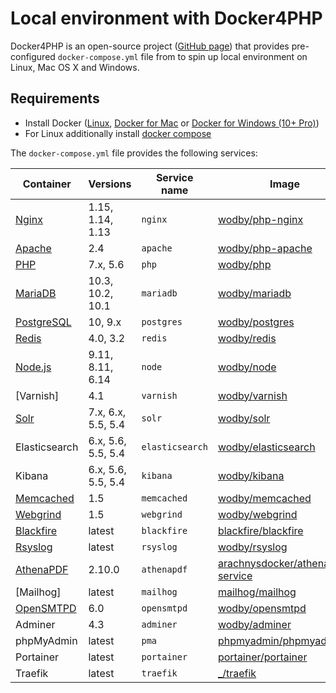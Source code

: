 # Local environment with Docker4PHP

Docker4PHP is an open-source project ([GitHub page](https://github.com/wodby/docker4php)) that provides pre-configured `docker-compose.yml` file from to spin up local environment on Linux, Mac OS X and Windows. 

## Requirements

* Install Docker ([Linux](https://docs.docker.com/engine/installation), [Docker for Mac](https://docs.docker.com/engine/installation/mac) or [Docker for Windows (10+ Pro)](https://docs.docker.com/engine/installation/windows))
* For Linux additionally install [docker compose](https://docs.docker.com/compose/install)

The `docker-compose.yml` file provides the following services:

| Container     | Versions           | Service name    | Image                              |
| ------------- | ------------------ | --------------- | ---------------------------------- |
| [Nginx]       | 1.15, 1.14, 1.13   | `nginx`         | [wodby/php-nginx]                  |
| [Apache]      | 2.4                | `apache`        | [wodby/php-apache]                 |
| [PHP]         | 7.x, 5.6           | `php`           | [wodby/php]                        |
| [MariaDB]     | 10.3, 10.2, 10.1   | `mariadb`       | [wodby/mariadb]                    |
| [PostgreSQL]  | 10, 9.x            | `postgres`      | [wodby/postgres]                   |
| [Redis]       | 4.0, 3.2           | `redis`         | [wodby/redis]                      |
| [Node.js]     | 9.11, 8.11, 6.14   | `node`          | [wodby/node]                       |
| [Varnish]     | 4.1                | `varnish`       | [wodby/varnish]                    |
| [Solr]        | 7.x, 6.x, 5.5, 5.4 | `solr`          | [wodby/solr]                       |
| Elasticsearch | 6.x, 5.6, 5.5, 5.4 | `elasticsearch` | [wodby/elasticsearch]              |
| Kibana        | 6.x, 5.6, 5.5, 5.4 | `kibana`        | [wodby/kibana]                     |
| [Memcached]   | 1.5                | `memcached`     | [wodby/memcached]                  |
| [Webgrind]    | 1.5                | `webgrind`      | [wodby/webgrind]                   |
| [Blackfire]   | latest             | `blackfire`     | [blackfire/blackfire]              |
| [Rsyslog]     | latest             | `rsyslog`       | [wodby/rsyslog]                    |
| [AthenaPDF]   | 2.10.0             | `athenapdf`     | [arachnysdocker/athenapdf-service] |
| [Mailhog]     | latest             | `mailhog`       | [mailhog/mailhog]                  |
| [OpenSMTPD]   | 6.0                | `opensmtpd`     | [wodby/opensmtpd]                  |
| Adminer       | 4.3                | `adminer`       | [wodby/adminer]                    |
| phpMyAdmin    | latest             | `pma`           | [phpmyadmin/phpmyadmin]            |
| Portainer     | latest             | `portainer`     | [portainer/portainer]              |
| Traefik       | latest             | `traefik`       | [_/traefik]                        |

[Apache]: ../containers/apache.md
[AthenaPDF]: ../containers/athenapdf.md
[Blackfire]: ../containers/blackfire.md
[Cron]: ../containers/cron.md
[Elasticsearch]: ../containers/elasticsearch.md
[Kibana]: ../containers/kibana.md
[MariaDB]: ../containers/mariadb.md
[Memcached]: ../containers/memcached.md
[Nginx]: ../containers/nginx.md
[Node.js]: ../containers/node.md
[OpenSMTPD]: ../containers/opensmtpd.md
[PHP]: ../containers/php.md
[PostgreSQL]: ../containers/postgres.md
[Redis]: ../containers/redis.md
[Rsyslog]: ../containers/rsyslog.md
[Solr]: ../containers/solr.md
[SSHD]: ../containers/ssh.md
[Webgrind]: ../containers/webgrind.md

[_/node]: https://hub.docker.com/_/node
[_/traefik]: https://hub.docker.com/_/traefik
[arachnysdocker/athenapdf-service]: https://hub.docker.com/r/arachnysdocker/athenapdf-service
[blackfire/blackfire]: https://hub.docker.com/r/blackfire/blackfire
[mailhog/mailhog]: https://hub.docker.com/r/mailhog/mailhog
[phpmyadmin/phpmyadmin]: https://hub.docker.com/r/phpmyadmin/phpmyadmin
[portainer/portainer]: https://hub.docker.com/portainer/portainer
[wodby/adminer]: https://hub.docker.com/r/wodby/adminer
[wodby/elasticsearch]: https://github.com/wodby/elasticsearch
[wodby/kibana]: https://github.com/wodby/kibana
[wodby/mariadb]: https://github.com/wodby/mariadb
[wodby/memcached]: https://github.com/wodby/memcached
[wodby/node]: https://github.com/wodby/node
[wodby/opensmtpd]: https://github.com/wodby/opensmtpd
[wodby/php-apache]: https://github.com/wodby/php-apache
[wodby/php-nginx]: https://github.com/wodby/php-nginx
[wodby/php]: https://github.com/wodby/php
[wodby/postgres]: https://github.com/wodby/postgres
[wodby/redis]: https://github.com/wodby/redis
[wodby/rsyslog]: https://hub.docker.com/r/wodby/rsyslog
[wodby/solr]: https://github.com/wodby/solr
[wodby/varnish]: https://github.com/wodby/varnish
[wodby/webgrind]: https://hub.docker.com/r/wodby/webgrind
